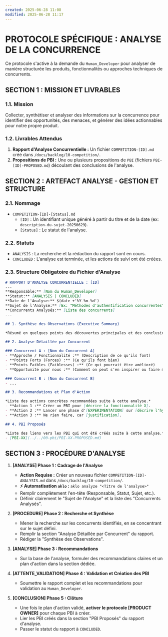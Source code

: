 ```yaml
---
created: 2025-06-28 11:08
modified: 2025-06-28 11:17
---
```

# PROTOCOLE SPÉCIFIQUE : ANALYSE DE LA CONCURRENCE

Ce protocole s'active à la demande du `Human_Developer` pour analyser de manière structurée les produits, fonctionnalités ou approches techniques de concurrents.

## SECTION 1 : MISSION ET LIVRABLES

### 1.1. Mission

Collecter, synthétiser et analyser des informations sur la concurrence pour identifier des opportunités, des menaces, et générer des idées actionnables pour notre propre produit.

### 1.2. Livrables Attendus

1.  **Rapport d'Analyse Concurrentielle :** Un fichier `COMPETITION-[ID].md` créé dans `/docs/backlog/10-competition/`.
2.  **Propositions de PBI :** Une ou plusieurs propositions de `PBI` (fichiers `PBI-[ID]-PROPOSED.md`) découlant des conclusions de l'analyse.

## SECTION 2 : ARTEFACT ANALYSE - GESTION ET STRUCTURE

### 2.1. Nommage

-   `COMPETITION-[ID]-[Status].md`
    -   `[ID]` : Un identifiant unique généré à partir du titre et de la date (ex: `description-du-sujet-20250629`).
    -   `[Status]` : Le statut de l'analyse.

### 2.2. Statuts

-   `ANALYSIS` : La recherche et la rédaction du rapport sont en cours.
-   `CONCLUDED` : L'analyse est terminée, et les actions de suivi ont été créées.

### 2.3. Structure Obligatoire du Fichier d'Analyse

```markdown
# RAPPORT D'ANALYSE CONCURRENTIELLE : [ID]
---
**Responsable:** [Nom du Human_Developer]
**Statut:** [ANALYSIS | CONCLUDED]
**Date de l'Analyse:** $(date +'%Y-%m-%d')
**Sujet de l'Analyse:** [Ex: "Méthodes d'authentification concurrentes"]
**Concurrents Analysés:** [Liste des concurrents]
---

## 1. Synthèse des Observations (Executive Summary)

*Résumé en quelques points des découvertes principales et des conclusions clés. C'est la partie la plus importante pour une lecture rapide.*

## 2. Analyse Détaillée par Concurrent

### Concurrent A : [Nom du Concurrent A]
- **Approche / Fonctionnalité :** (Description de ce qu'ils font)
- **Points Forts (Forces) :** (Ce qu'ils font bien)
- **Points Faibles (Faiblesses) :** (Ce qui pourrait être amélioré)
- **Opportunité pour nous :** (Comment on peut s'en inspirer ou faire mieux)

### Concurrent B : [Nom du Concurrent B]
- ...

## 3. Recommandations et Plan d'Action

*Liste des actions concrètes recommandées suite à cette analyse.*
- **Action 1 :** Créer un PBI pour [décrire la fonctionnalité X].
- **Action 2 :** Lancer une phase d'[EXPERIMENTATION] sur [décrire l'hypothèse Y].
- **Action 3 :** Ne rien faire, car [justification].

## 4. PBI Proposés

*Liste des liens vers les PBI qui ont été créés suite à cette analyse.*
- [PBI-XX](../../00-pbi/PBI-XX-PROPOSED.md)
```

## SECTION 3 : PROCÉDURE D'ANALYSE

1.  **[ANALYSE] Phase 1 : Cadrage de l'Analyse**
      - **Action Requise :** Créer un nouveau fichier `COMPETITION-[ID]-ANALYSIS.md` dans `/docs/backlog/10-competition/`.
      - **⚡ Automatisation `aklo` :** `aklo analyze "<Titre de l'analyse>"`
      - Remplir complètement l'en-tête (Responsable, Statut, Sujet, etc.).
      - Définir clairement le "Sujet de l'Analyse" et la liste des "Concurrents Analysés".

2.  **[PROCEDURE] Phase 2 : Recherche et Synthèse**
      - Mener la recherche sur les concurrents identifiés, en se concentrant sur le sujet défini.
      - Remplir la section "Analyse Détaillée par Concurrent" du rapport.
      - Rédiger la "Synthèse des Observations".

3.  **[ANALYSE] Phase 3 : Recommandations**
      - Sur la base de l'analyse, formuler des recommandations claires et un plan d'action dans la section dédiée.

4.  **[ATTENTE\_VALIDATION] Phase 4 : Validation et Création des PBI**
      - Soumettre le rapport complet et les recommandations pour validation au `Human_Developer`.

5.  **[CONCLUSION] Phase 5 : Clôture**
      - Une fois le plan d'action validé, **activer le protocole [PRODUCT OWNER]** pour chaque PBI à créer.
      - Lier les PBI créés dans la section "PBI Proposés" du rapport d'analyse.
      - Passer le statut du rapport à `CONCLUDED`.
